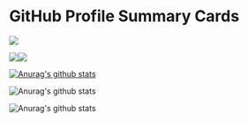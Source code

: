# GitHub Profile Summary Cards

[![](https://raw.githubusercontent.com/FukuHiro12111/profile/main/profile-summary-card-output/solarized/0-profile-details.svg)](https://github.com/vn7n24fzkq/github-profile-summary-cards)

[![](https://raw.githubusercontent.com/FukuHiro12111/profile/main/profile-summary-card-output/solarized/1-repos-per-language.svg)](https://github.com/vn7n24fzkq/github-profile-summary-cards)[![](https://raw.githubusercontent.com/FukuHiro12111/profile/main/profile-summary-card-output/solarized/2-most-commit-language.svg)](https://github.com/vn7n24fzkq/github-profile-summary-cards)

[![Anurag's github stats](https://github-readme-stats.vercel.app/api?username=FukuHiro12111)](https://github.com/FukuHiro12111/github-readme-stats)

![Anurag's github stats](https://github-readme-stats.vercel.app/api?username=FukuHiro12111&show_icons=true&theme=radical)

![Anurag's github stats](https://github-readme-stats.vercel.app/api?username=FukuHiro12111a&hide=contribs,prs)

